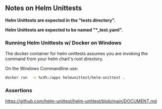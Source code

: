 ## Notes on Helm Unittests

**Helm Unittests are expected in the "tests directory".**

**Helm Unittests are expected to be named "*_test.yaml".**

### Running Helm Unittests w/ Docker on Windows

The docker container for helm unittests assumes you are invoking the command from 
your helm chart's root directory.

On the Windows Commandline use:

```bash
docker run  -v %cd%:/apps helmunittest/helm-unittest .
```

### Assertions
https://github.com/helm-unittest/helm-unittest/blob/main/DOCUMENT.md
